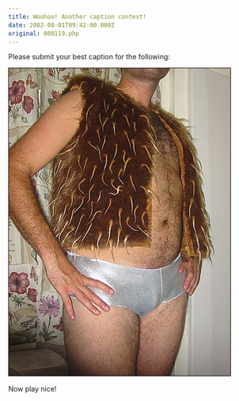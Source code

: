 ```yaml
---
title: Woohoo! Another caption contest!
date: 2002-08-01T09:42:00.000Z
original: 000119.php
---
```


Please submit your best caption for the following:

<p class="polaroid" style="--deg: -2deg"><img src="./vest.jpg" /></p>

Now play nice!
